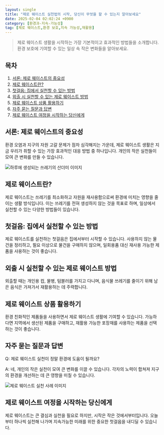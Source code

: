 ```yaml
---
layout: single
title: "제로 웨이스트 실천법의 시작, 당신이 무엇을 할 수 있는지 알아보세요"
date: 2025-02-04 02:02:24 +0900
category: [환경과-지속-가능성]
tag: [제로 웨이스트,환경 보호,지속 가능성,재활용]
---
```

  
> 제로 웨이스트 생활을 시작하는 가장 기본적이고 효과적인 방법들을 소개합니다. 환경 보호에 기여할 수 있는 일상 속 작은 변화들을 알아보세요.

## 목차
1. [서론: 제로 웨이스트의 중요성](#서론-제로-웨이스트의-중요성)
2. [제로 웨이스트란?](#제로-웨이스트란)
3. [첫걸음: 집에서 실천할 수 있는 방법](#첫걸음-집에서-실천할-수-있는-방법)
4. [외출 시 실천할 수 있는 제로 웨이스트 방법](#외출-시-실천할-수-있는-제로-웨이스트-방법)
5. [제로 웨이스트 상품 활용하기](#제로-웨이스트-상품-활용하기)
6. [자주 묻는 질문과 답변](#자주-묻는-질문과-답변)
7. [제로 웨이스트 여정을 시작하는 당신에게](#제로-웨이스트-여정을-시작하는-당신에게)

## 서론: 제로 웨이스트의 중요성

환경 오염과 지구의 자원 고갈 문제가 점차 심각해지는 가운데, 제로 웨이스트 생활은 지금 우리가 취할 수 있는 가장 효과적인 대응 방법 중 하나입니다. 개인의 작은 실천들이 모여 큰 변화를 만들 수 있습니다.


![하루에 생성되는 쓰레기의 산더미 이미지](https://i.ibb.co/fVYFQTSk/png-skoid-d505667d-d6c1-4a0a-bac7-5c84a87759f8-sktid-a48cca56-e6da-484e-a814-9c849652bcb3-skt-2025-0.png)



## 제로 웨이스트란?

제로 웨이스트는 쓰레기를 최소화하고 자원을 재사용함으로써 환경에 미치는 영향을 줄이는 생활 방식입니다. 이는 쓰레기를 전혀 생성하지 않는 것을 목표로 하며, 일상에서 실천할 수 있는 다양한 방법들이 있습니다.



## 첫걸음: 집에서 실천할 수 있는 방법

제로 웨이스트를 실천하는 첫걸음은 집에서부터 시작할 수 있습니다. 사용하지 않는 물건을 정리하고, 필요 이상으로 물건을 구매하지 않으며, 일회용품 대신 재사용 가능한 제품을 사용하는 것이 좋습니다.



## 외출 시 실천할 수 있는 제로 웨이스트 방법

외출할 때는 개인용 컵, 물병, 텀블러를 가지고 다니며, 음식물 쓰레기를 줄이기 위해 남은 음식은 가져가서 재활용하는 데 주력합니다.



## 제로 웨이스트 상품 활용하기

환경 친화적인 제품들을 사용하면서 제로 웨이스트 생활에 기여할 수 있습니다. 가능하다면 지역에서 생산된 제품을 구매하고, 재활용 가능한 포장재를 사용하는 제품을 선택하는 것이 좋습니다.



## 자주 묻는 질문과 답변

Q: 제로 웨이스트 실천이 정말 환경에 도움이 될까요?


A: 네, 개인의 작은 실천이 모여 큰 변화를 이끌 수 있습니다. 각자의 노력이 합쳐져 지구의 환경을 개선하는 데 큰 영향을 미칠 수 있습니다.


![제로 웨이스트 실천 사례 이미지](https://i.ibb.co/Q3G0RsQT/png-skoid-d505667d-d6c1-4a0a-bac7-5c84a87759f8-sktid-a48cca56-e6da-484e-a814-9c849652bcb3-skt-2025-0.png)



## 제로 웨이스트 여정을 시작하는 당신에게

제로 웨이스트는 큰 결심과 실천을 필요로 하지만, 시작은 작은 것에서부터입니다. 오늘부터 하나씩 실천해 나가며 지속가능한 미래를 위한 중요한 첫걸음을 내디딜 수 있습니다.

